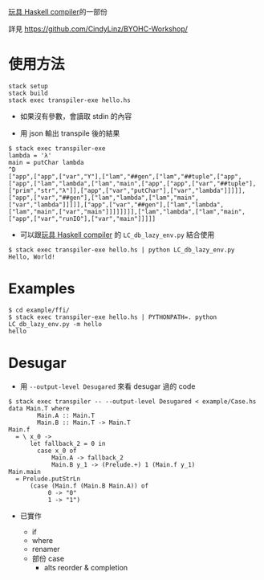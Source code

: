 [玩具 Haskell compiler][compiler]的一部份

詳見 https://github.com/CindyLinz/BYOHC-Workshop/

# 使用方法

    stack setup
    stack build
    stack exec transpiler-exe hello.hs

- 如果沒有參數，會讀取 stdin 的內容

- 用 json 輸出 transpile 後的結果

```
$ stack exec transpiler-exe
lambda = 'λ'
main = putChar lambda
^D
["app",["app",["var","Y"],["lam","##gen",["lam","##tuple",["app",["app",["lam","lambda",["lam","main",["app",["app",["var","##tuple"],["prim","str","λ"]],["app",["var","putChar"],["var","lambda"]]]]],["app",["var","##gen"],["lam","lambda",["lam","main",["var","lambda"]]]]],["app",["var","##gen"],["lam","lambda",["lam","main",["var","main"]]]]]]]],["lam","lambda",["lam","main",["app",["var","runIO"],["var","main"]]]]]
```

- 可以跟[玩具 Haskell compiler][compiler] 的 `LC_db_lazy_env.py` 結合使用

```
$ stack exec transpiler-exe hello.hs | python LC_db_lazy_env.py
Hello, World!
```

# Examples

```
$ cd example/ffi/
$ stack exec transpiler-exe hello.hs | PYTHONPATH=. python LC_db_lazy_env.py -m hello
hello
```

# Desugar

- 用 `--output-level Desugared` 來看 desugar 過的 code

```
$ stack exec transpiler -- --output-level Desugared < example/Case.hs
data Main.T where
        Main.A :: Main.T
        Main.B :: Main.T -> Main.T
Main.f
  = \ x_0 ->
      let fallback_2 = 0 in
        case x_0 of
            Main.A -> fallback_2
            Main.B y_1 -> (Prelude.+) 1 (Main.f y_1)
Main.main
  = Prelude.putStrLn
      (case (Main.f (Main.B Main.A)) of
           0 -> "0"
           1 -> "1")
```

- 已實作

  - if
  - where
  - renamer
  - 部份 case
    -  alts reorder & completion

[compiler]: https://github.com/op8867555/BYOHC
